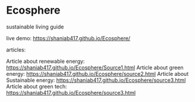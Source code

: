 # Ecosphere
sustainable living guide 

live demo: https://shaniab417.github.io/Ecosphere/

articles: 

Article about renewable energy: https://shaniab417.github.io/Ecosphere/Source1.html
Article about green energy: https://shaniab417.github.io/Ecosphere/source2.html
Article about Sustainable energy:  https://shaniab417.github.io/Ecosphere/source3.html
Article about green tech: https://shaniab417.github.io/Ecosphere/source3.html

